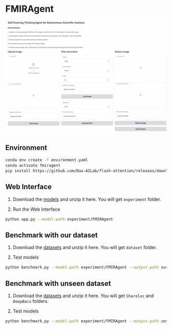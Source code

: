 # FMIRAgent

![example](example.png)

## Environment

```bash
conda env create -f environment.yaml
conda activate fmiragent
pip install https://github.com/Dao-AILab/flash-attention/releases/download/v2.7.4.post1/flash_attn-2.7.4.post1+cu12torch2.5cxx11abiFALSE-cp310-cp310-linux_x86_64.whl
```

## Web Interface

1. Download the [models](https://zenodo.org/records/15254620/files/model.zip) and unzip it here. You will get `experiment` folder.

2. Run the Web Interface

```bash
python app.py --model-path experiment/FMIRAgent
```

## Benchmark with our dataset

1. Download the [datasets](https://zenodo.org/records/15254620/files/dataset.zip) and unzip it here. You will get `dataset` folder.

2. Test models

```bash
python benchmark.py --model-path experiment/FMIRAgent --output-path our_dataset
```

## Benchmark with unseen dataset

1. Download the [datasets](https://zenodo.org/records/15469845/files/unseen_dataset.zip) and unzip it here. You will get `Shareloc` and `DeepBacs` folders.

2. Test models

```bash
python benchmark.py --model-path experiment/FMIRAgent --output-path unseen_dataset --unseen-dataset
```